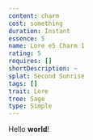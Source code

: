 ```yaml
---
content: charm
cost: something
duration: Instant
essence: 5
name: Lore e5 Charm 1
rating: 5
requires: []
shortDescription: ~
splat: Second Sunrise
tags: []
trait: Lore
tree: Sage
type: Simple
---
```


Hello **world**!
